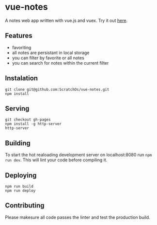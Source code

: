 # vue-notes
A notes web app written with vue.js and vuex.
Try it out [here](https://vuenotes.herokuapp.com/).

## Features
* favoriting
* all notes are persistant in local storage
* you can filter by favorite or all notes
* you can search for notes within the current filter

## Instalation

```
git clone git@github.com:ScratchOs/vue-notes.git
npm install
```

## Serving
```
git checkout gh-pages
npm install -g http-server
http-server
```

## Building
To start the hot realoading development server on localhost:8080 run
`npm run dev`.  This will lint your code before compiling it.

## Deploying
```
npm run build
npm run deploy
```

## Contributing
Please makesure all code passes the linter and test the production 
build.